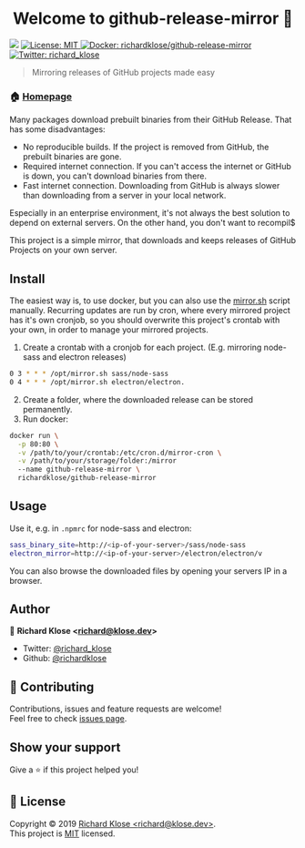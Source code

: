 <h1 align="center">Welcome to github-release-mirror 👋</h1>
<p>
  <img src="https://img.shields.io/badge/version-0.0.1-blue.svg?cacheSeconds=2592000" />
  <a href="https://github.com/richardklose/github-release-mirror/blob/master/LICENSE">
    <img alt="License: MIT" src="https://img.shields.io/badge/License-MIT-yellow.svg" target="_blank" />
  </a>
  <a href="https://cloud.docker.com/repository/docker/richardklose/github-release-mirror">
    <img alt="Docker: richardklose/github-release-mirror" src="https://img.shields.io/docker/cloud/build/richardklose/github-release-mirror.svg" target="_blank" />
  </a>
  <a href="https://twitter.com/richard_klose">
    <img alt="Twitter: richard_klose" src="https://img.shields.io/twitter/follow/richard_klose.svg?style=social" target="_blank" />
  </a>
</p>

> Mirroring releases of GitHub projects made easy

### 🏠 [Homepage](https://github.com/richardklose/github-release-mirror)

Many packages download prebuilt binaries from their GitHub Release. That has some disadvantages:
 * No reproducible builds. If the project is removed from GitHub, the prebuilt binaries are gone.
 * Required internet connection. If you can't access the internet or GitHub is down, you can't download binaries from there.
 * Fast internet connection. Downloading from GitHub is always slower than downloading from a server in your local network.

Especially in an enterprise environment, it's not always the best solution to depend on external servers. On the other hand, you don't want to recompil$

This project is a simple mirror, that downloads and keeps releases of GitHub Projects on your own server.

## Install

The easiest way is, to use docker, but you can also use the [mirror.sh](mirror.sh) script manually.
Recurring updates are run by cron, where every mirrored project has it's own cronjob, so you should overwrite this project's crontab with your own, in order to manage your mirrored projects.
 1. Create a crontab with a cronjob for each project. (E.g. mirroring node-sass and electron releases)
  ```bash
  0 3 * * * /opt/mirror.sh sass/node-sass
  0 4 * * * /opt/mirror.sh electron/electron.
  ```
  2. Create a folder, where the downloaded release can be stored permanently.
  3. Run docker:
  ```bash
  docker run \
    -p 80:80 \
    -v /path/to/your/crontab:/etc/cron.d/mirror-cron \
    -v /path/to/your/storage/folder:/mirror
    --name github-release-mirror \
    richardklose/github-release-mirror
  ```

## Usage

Use it, e.g. in `.npmrc` for node-sass and electron:
  ```bash
  sass_binary_site=http://<ip-of-your-server>/sass/node-sass
  electron_mirror=http://<ip-of-your-server>/electron/electron/v
  ```
  You can also browse the downloaded files by opening your servers IP in a browser.

## Author

👤 **Richard Klose &lt;richard@klose.dev&gt;**

* Twitter: [@richard_klose](https://twitter.com/richard_klose)
* Github: [@richardklose](https://github.com/richardklose)

## 🤝 Contributing

Contributions, issues and feature requests are welcome!<br />Feel free to check [issues page](https://github.com/richardklose/github-release-mirror/issues).

## Show your support

Give a ⭐️ if this project helped you!

## 📝 License

Copyright © 2019 [Richard Klose &lt;richard@klose.dev&gt;](https://github.com/richardklose).<br />
This project is [MIT](https://github.com/richardklose/github-release-mirror/blob/master/LICENSE) licensed.
